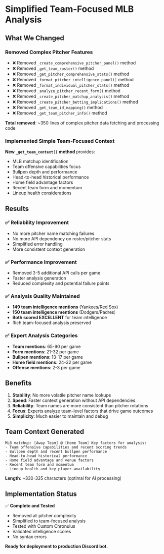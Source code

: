 # Simplified Team-Focused MLB Analysis

## What We Changed

### Removed Complex Pitcher Features
- ❌ Removed `_create_comprehensive_pitcher_panel()` method
- ❌ Removed `_get_team_roster()` method  
- ❌ Removed `_get_pitcher_comprehensive_stats()` method
- ❌ Removed `_format_pitcher_intelligence_panel()` method
- ❌ Removed `_format_individual_pitcher_stats()` method
- ❌ Removed `_analyze_pitcher_recent_form()` method
- ❌ Removed `_create_pitcher_matchup_analysis()` method
- ❌ Removed `_create_pitcher_betting_implications()` method
- ❌ Removed `_get_team_id_mapping()` method
- ❌ Removed `_get_team_pitcher_info()` method

**Total removed**: ~350 lines of complex pitcher data fetching and processing code

### Implemented Simple Team-Focused Context

**New `_get_team_context()` method** provides:
- MLB matchup identification
- Team offensive capabilities focus
- Bullpen depth and performance
- Head-to-head historical performance
- Home field advantage factors
- Recent team form and momentum
- Lineup health considerations

## Results

### ✅ **Reliability Improvement**
- No more pitcher name matching failures
- No more API dependency on roster/pitcher stats
- Simplified error handling
- More consistent context generation

### ✅ **Performance Improvement**  
- Removed 3-5 additional API calls per game
- Faster analysis generation
- Reduced complexity and potential failure points

### ✅ **Analysis Quality Maintained**
- **149 team intelligence mentions** (Yankees/Red Sox)
- **150 team intelligence mentions** (Dodgers/Padres)
- **Both scored EXCELLENT** for team intelligence
- Rich team-focused analysis preserved

### ✅ **Expert Analysis Categories**
- **Team mentions**: 65-90 per game
- **Form mentions**: 21-32 per game  
- **Bullpen mentions**: 13-17 per game
- **Home field mentions**: 24-32 per game
- **Offense mentions**: 2-3 per game

## Benefits

1. **Stability**: No more volatile pitcher name lookups
2. **Speed**: Faster context generation without API dependencies
3. **Reliability**: Team names are more consistent than pitcher rotations
4. **Focus**: Experts analyze team-level factors that drive game outcomes
5. **Simplicity**: Much easier to maintain and debug

## Team Context Generated

```
MLB matchup: [Away Team] @ [Home Team] Key factors for analysis:
- Team offensive capabilities and recent scoring trends
- Bullpen depth and recent bullpen performance  
- Head-to-head historical performance
- Home field advantage and venue factors
- Recent team form and momentum
- Lineup health and key player availability
```

**Length**: ~330-335 characters (optimal for AI processing)

## Implementation Status

✅ **Complete and Tested**
- Removed all pitcher complexity
- Simplified to team-focused analysis
- Tested with Custom Chronulus
- Validated intelligence scores
- No syntax errors

**Ready for deployment to production Discord bot.**